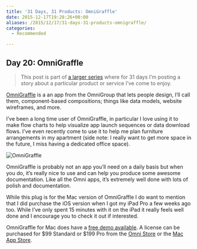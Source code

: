 ```yaml
---
title: '31 Days, 31 Products: OmniGraffle'
date: 2015-12-17T19:28:26+00:00
aliases: /2015/12/17/31-days-31-products-omnigraffle/
categories:
  - Recommended

---
```

## Day 20: OmniGraffle

> This post is part of [a larger series][1] where for 31 days I&#8217;m posting a story about a particular product or service I&#8217;ve come to enjoy.

[OmniGraffle][2] is a an app from the OmniGroup that lets people design, I&#8217;ll call them, component-based compositions; things like data models, website wireframes, and more.

I&#8217;ve been a long time user of OmniGraffle, in particular I love using it to make flow charts to help visualize app launch sequences or data download flows. I&#8217;ve even recently come to use it to help me plan furniture arrangements in my apartment (side note: I really want to get more space in the future, I miss having a dedicated office space).

![OmniGraffle][3]

OmniGraffle is probably not an app you&#8217;ll need on a daily basis but when you do, it&#8217;s really nice to use and can help you produce some awesome documentation. Like all the Omni apps, it&#8217;s extremely well done with lots of polish and documentation.

While this plug is for the Mac version of OmniGraffle I do want to mention that I did purchase the iOS version when I got my iPad Pro a few weeks ago too. While I&#8217;ve only spent 15 minutes with it on the iPad it really feels well done and I encourage you to check it out if interested.

OmniGraffle for Mac does have a [free demo available][4]. A license can be purchased for $99 Standard or $199 Pro from the [Omni Store][5] or the [Mac App Store][6].

 [1]: http://mikezornek.com/2015/11/24/31-days-31-products-launch-post/
 [2]: https://www.omnigroup.com/omnigraffle
 [3]: http://mikezornek.com/media/images/31products/omnigraffle.png "OmniGraffle"
 [4]: https://www.omnigroup.com/download/latest/omnigraffle/
 [5]: https://www.omnigroup.com/omnigraffle#buy-now
 [6]: https://www.omnigroup.com/download/appstore/omnigraffle